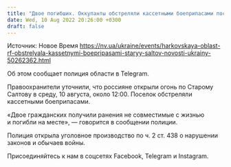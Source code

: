 ```yaml
---
title: "Двое погибших. Оккупанты обстреляли кассетными боеприпасами поселок в Харьковской области — полиция"
date: Wed, 10 Aug 2022 20:26:00 +0300
draft: false
---
```

Источник: Новое Время https://nv.ua/ukraine/events/harkovskaya-oblast-rf-obstrelyala-kassetnymi-boepripasami-staryy-saltov-novosti-ukrainy-50262362.html


Об этом сообщает полиция области в Telegram. 

Правоохранители уточнили, что россияне открыли огонь по Старому Салтову в среду, 10 августа, около 12:00. Поселок обстреляли кассетными боеприпасами.

«Двое гражданских получили ранения не совместимые с жизнью и погибли на месте», — говорится в сообщении полиции.

Полиция открыла уголовное производство по ч. 2 ст. 438 о нарушении законов и обычаев войны.

Присоединяйтесь к нам в соцсетях Facebook, Telegram и Instagram.
